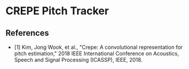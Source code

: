 # CREPE Pitch Tracker


## References

- [1] Kim, Jong Wook, et al., "Crepe: A convolutional representation for pitch estimation," 2018 IEEE International Conference on Acoustics, Speech and Signal Processing (ICASSP), IEEE, 2018.
